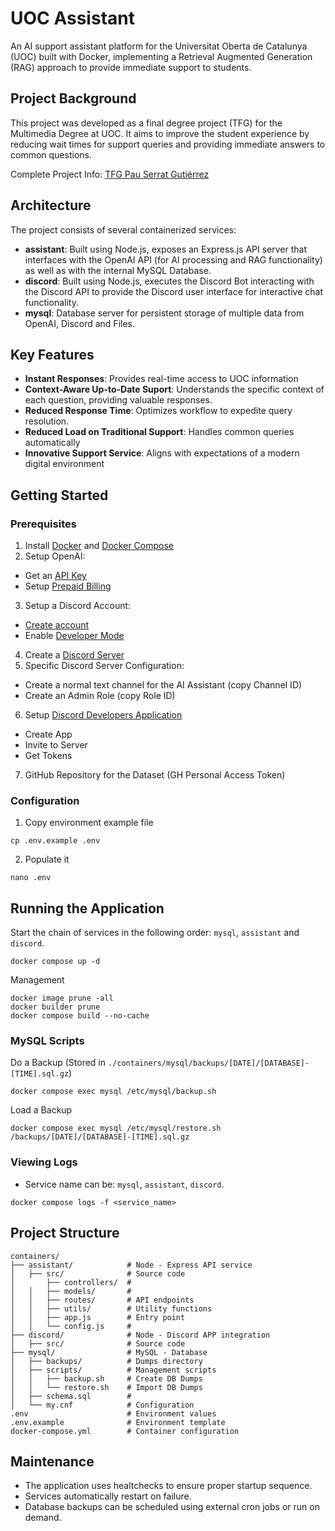 # UOC Assistant
An AI support assistant platform for the Universitat Oberta de Catalunya (UOC) built with Docker, implementing a Retrieval Augmented Generation (RAG) approach to provide immediate support to students.

## Project Background
This project was developed as a final degree project (TFG) for the Multimedia Degree at UOC. It aims to improve the student experience by reducing wait times for support queries and providing immediate answers to common questions.

Complete Project Info: [TFG Pau Serrat Gutiérrez]()

## Architecture
The project consists of several containerized services:
- **assistant**: Built using Node.js, exposes an Express.js API server that interfaces with the OpenAI API (for AI processing and RAG functionality) as well as with the internal MySQL Database.
- **discord**: Built using Node.js, executes the Discord Bot interacting with the Discord API to provide the Discord user interface for interactive chat functionality.
- **mysql**: Database server for persistent storage of multiple data from OpenAI, Discord and Files.

## Key Features
- **Instant Responses**: Provides real-time access to UOC information
- **Context-Aware Up-to-Date Suport**: Understands the specific context of each question, providing valuable responses.
- **Reduced Response Time**: Optimizes workflow to expedite query resolution.
- **Reduced Load on Traditional Support**: Handles common queries automatically
- **Innovative Support Service**: Aligns with expectations of a modern digital environment

## Getting Started
### Prerequisites
1. Install [Docker](https://docs.docker.com/engine/install/) and [Docker Compose](https://docs.docker.com/compose/install/)
2. Setup OpenAI:
- Get an [API Key](https://help.openai.com/en/articles/4936850-where-do-i-find-my-openai-api-key)
- Setup [Prepaid Billing](https://help.openai.com/en/articles/8264644-how-can-i-set-up-prepaid-billing)
3. Setup a Discord Account:
- [Create account](https://support.discord.com/hc/en-us/articles/360033931551)
- Enable [Developer Mode](https://help.mee6.xyz/support/solutions/articles/101000482629)
4. Create a [Discord Server](https://support.discord.com/hc/en-us/articles/204849977)
5. Specific Discord Server Configuration:
- Create a normal text channel for the AI Assistant (copy Channel ID)
- Create an Admin Role (copy Role ID)
6. Setup [Discord Developers Application](https://discord.com/developers/applications)
- Create App
- Invite to Server
- Get Tokens
7. GitHub Repository for the Dataset (GH Personal Access Token)

### Configuration
1. Copy environment example file
```
cp .env.example .env
```
2. Populate it
```
nano .env
```

## Running the Application
Start the chain of services in the following order: `mysql`, `assistant` and `discord`.
```
docker compose up -d
```
Management
```
docker image prune -all
docker builder prune
docker compose build --no-cache
```

### MySQL Scripts
Do a Backup (Stored in `./containers/mysql/backups/[DATE]/[DATABASE]-[TIME].sql.gz`)
```
docker compose exec mysql /etc/mysql/backup.sh
```
Load a Backup
```
docker compose exec mysql /etc/mysql/restore.sh /backups/[DATE]/[DATABASE]-[TIME].sql.gz
```

### Viewing Logs
- Service name can be: `mysql`, `assistant`, `discord`.
```
docker compose logs -f <service_name>
```

## Project Structure
```
containers/
├── assistant/            # Node - Express API service
│   ├── src/              # Source code
│       ├── controllers/  #
│   │   ├── models/       #
│   │   ├── routes/       # API endpoints
│   │   ├── utils/        # Utility functions
│   │   ├── app.js        # Entry point
│   │   └── config.js     #
├── discord/              # Node - Discord APP integration
│   ├── src/              # Source code
├── mysql/                # MySQL - Database
│   ├── backups/          # Dumps directory
│   ├── scripts/          # Management scripts
│   │   ├── backup.sh     # Create DB Dumps
│   │   └── restore.sh    # Import DB Dumps
│   ├── schema.sql        #
│   └── my.cnf            # Configuration
.env                      # Environment values
.env.example              # Environment template
docker-compose.yml        # Container configuration
```

## Maintenance
- The application uses healtchecks to ensure proper startup sequence.
- Services automatically restart on failure.
- Database backups can be scheduled using external cron jobs or run on demand.